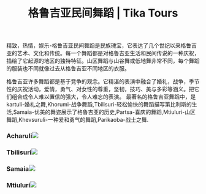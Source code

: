 ﻿---
language: zh
url: folk-dance
heading: 格鲁吉亚民间舞蹈
title: 格鲁吉亚民间舞蹈 | Tika Tours
---
<div class="row content-row"><!-- 1525 (1)-->
<div class="col-xs-12 col-sm-6 col-md-6"><!-- 2040 -->

精致，热情，娱乐-格鲁吉亚民间舞蹈是民族瑰宝，它表达了几个世纪以来格鲁吉亚的艺术、文化和传统。每一个舞蹈都是对格鲁吉亚生活和民间传说的一种庆祝，描绘了它起源的地区的独特特征。山区舞蹈与山谷舞或低地舞非常不同，每个舞蹈的服装也不同就像过去从格鲁吉亚不同地区的衣服。

</div>

<div class="col-xs-12 col-sm-6 col-md-6"><!-- 2041 -->

格鲁吉亚许多舞蹈都是基于竞争的观念。它精湛的表演中融合了婚礼，战争，季节性的庆祝活动，爱情，勇气、对女性的尊重，坚韧，技巧、美与多彩等涵义。把它们组合成令人难以置信的强大，令人难忘的表演。
最著名的格鲁吉亚舞蹈中，是kartuli-婚礼之舞,Khorumi-战争舞蹈,Tbilisuri-轻松愉快的舞蹈描写第比利斯的生活,Samaia-优美的舞姿展示了格鲁吉亚的历史,Partsa-喜庆的舞蹈,Mtiuluri-山区舞蹈,Khevsuruli-一种爱和勇气的舞蹈,Parikaoba-战士之舞.

</div>

</div>

<div class="row content-row"><!-- 1526 (2)-->
<div class="col-xs-12 col-sm-6 col-md-6"><!-- 2042 -->

### Acharuli![](/library/content/img11.jpg)

</div>

<div class="col-xs-12 col-sm-6 col-md-6"><!-- 2043 -->

### Tbilisuri![](/library/content/img12.jpg)

</div>

</div>

<div class="row content-row"><!-- 1527 (3)-->
<div class="col-xs-12 col-sm-6 col-md-6"><!-- 2044 -->

### Samaia![](/library/content/samaia_cr.jpg)

</div>

<div class="col-xs-12 col-sm-6 col-md-6"><!-- 2045 -->

### Mtiuluri![](/library/content/mtiuluri_cr.jpg)

</div>

</div>

